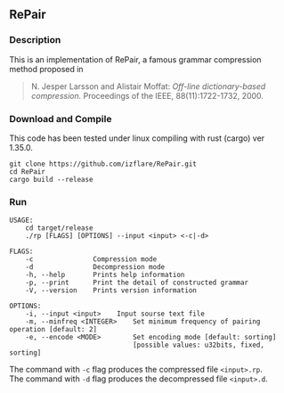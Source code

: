## RePair

### Description

This is an implementation of RePair, a famous grammar compression method proposed in

> N. Jesper Larsson and Alistair Moffat: _Off-line dictionary-based compression._ Proceedings of the IEEE, 88(11):1722-1732, 2000.


### Download and Compile

This code has been tested under linux compiling with rust (cargo) ver 1.35.0.

```
git clone https://github.com/izflare/RePair.git
cd RePair
cargo build --release
```

### Run

```
USAGE:
    cd target/release
    ./rp [FLAGS] [OPTIONS] --input <input> <-c|-d>

FLAGS:
    -c               Compression mode
    -d               Decompression mode
    -h, --help       Prints help information
    -p, --print      Print the detail of constructed grammar
    -V, --version    Prints version information

OPTIONS:
    -i, --input <input>    Input sourse text file
    -m, --minfreq <INTEGER>    Set minimum frequency of pairing operation [default: 2]
    -e, --encode <MODE>        Set encoding mode [default: sorting]  
                               [possible values: u32bits, fixed, sorting]
```

The command with `-c` flag produces the compressed file `<input>.rp`.  
The command with `-d` flag produces the decompressed file `<input>.d`.

